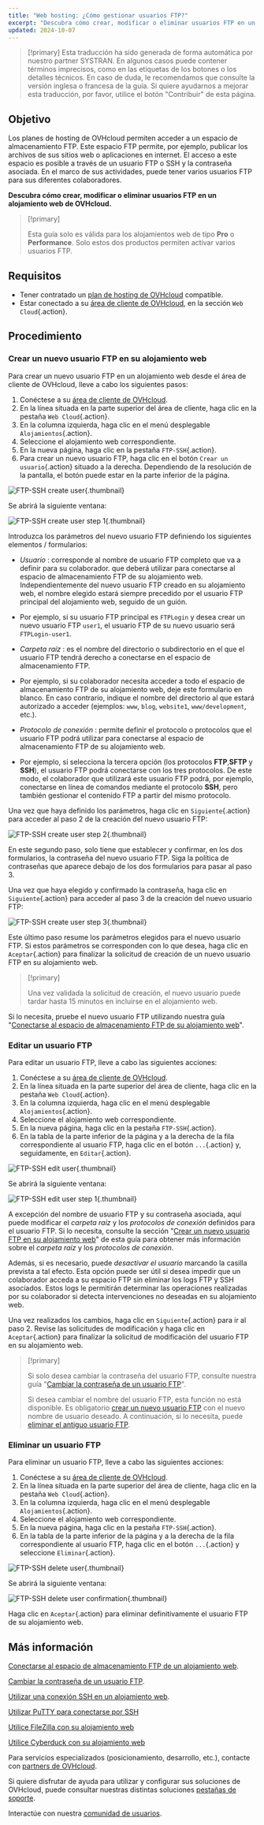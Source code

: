 ```yaml
---
title: "Web hosting: ¿Cómo gestionar usuarios FTP?"
excerpt: "Descubra cómo crear, modificar o eliminar usuarios FTP en un alojamiento web de OVHcloud"
updated: 2024-10-07
---
```


> [!primary]
> Esta traducción ha sido generada de forma automática por nuestro partner SYSTRAN. En algunos casos puede contener términos imprecisos, como en las etiquetas de los botones o los detalles técnicos. En caso de duda, le recomendamos que consulte la versión inglesa o francesa de la guía. Si quiere ayudarnos a mejorar esta traducción, por favor, utilice el botón "Contribuir" de esta página.
>

## Objetivo

Los planes de hosting de OVHcloud permiten acceder a un espacio de almacenamiento FTP. Este espacio FTP permite, por ejemplo, publicar los archivos de sus sitios web o aplicaciones en internet. El acceso a este espacio es posible a través de un usuario FTP o SSH y la contraseña asociada. En el marco de sus actividades, puede tener varios usuarios FTP para sus diferentes colaboradores.

**Descubra cómo crear, modificar o eliminar usuarios FTP en un alojamiento web de OVHcloud.**

> [!primary]
>
> Esta guía solo es válida para los alojamientos web de tipo **Pro** o **Performance**. Solo estos dos productos permiten activar varios usuarios FTP.

## Requisitos

- Tener contratado un [plan de hosting de OVHcloud](/links/web/hosting) compatible.
- Estar conectado a su [área de cliente de OVHcloud](/links/manager), en la sección `Web Cloud`{.action}.

## Procedimiento

### Crear un nuevo usuario FTP en su alojamiento web <a name="create-ftp-user"></a>

Para crear un nuevo usuario FTP en un alojamiento web desde el área de cliente de OVHcloud, lleve a cabo los siguientes pasos:

1. Conéctese a su [área de cliente de OVHcloud](/links/manager).
2. En la línea situada en la parte superior del área de cliente, haga clic en la pestaña `Web Cloud`{.action}.
3. En la columna izquierda, haga clic en el menú desplegable `Alojamientos`{.action}.
4. Seleccione el alojamiento web correspondiente.
5. En la nueva página, haga clic en la pestaña `FTP-SSH`{.action}.
6. Para crear un nuevo usuario FTP, haga clic en el botón `Crear un usuario`{.action} situado a la derecha. Dependiendo de la resolución de la pantalla, el botón puede estar en la parte inferior de la página.

![FTP-SSH create user](/pages/assets/screens/control_panel/product-selection/web-cloud/web-hosting/ftp-ssh/create-user.png){.thumbnail}

Se abrirá la siguiente ventana:

![FTP-SSH create user step 1](/pages/assets/screens/control_panel/product-selection/web-cloud/web-hosting/ftp-ssh/create-user-step-1.png){.thumbnail}

Introduzca los parámetros del nuevo usuario FTP definiendo los siguientes elementos / formularios:

- *Usuario* : corresponde al nombre de usuario FTP completo que va a definir para su colaborador. que deberá utilizar para conectarse al espacio de almacenamiento FTP de su alojamiento web. Independientemente del nuevo usuario FTP creado en su alojamiento web, el nombre elegido estará siempre precedido por el usuario FTP principal del alojamiento web, seguido de un guión.
- Por ejemplo, si su usuario FTP principal es `FTPLogin` y desea crear un nuevo usuario FTP `user1`, el usuario FTP de su nuevo usuario será `FTPLogin-user1`.

- *Carpeta raíz* : es el nombre del directorio o subdirectorio en el que el usuario FTP tendrá derecho a conectarse en el espacio de almacenamiento FTP.
- Por ejemplo, si su colaborador necesita acceder a todo el espacio de almacenamiento FTP de su alojamiento web, deje este formulario en blanco. En caso contrario, indique el nombre del directorio al que estará autorizado a acceder (ejemplos: `www`, `blog`, `website1`, `www/development`, etc.).

- *Protocolo de conexión* : permite definir el protocolo o protocolos que el usuario FTP podrá utilizar para conectarse al espacio de almacenamiento FTP de su alojamiento web.
- Por ejemplo, si selecciona la tercera opción (los protocolos **FTP**,**SFTP** y **SSH**), el usuario FTP podrá conectarse con los tres protocolos. De este modo, el colaborador que utilizará este usuario FTP podrá, por ejemplo, conectarse en línea de comandos mediante el protocolo **SSH**, pero también gestionar el contenido FTP a partir del mismo protocolo.

Una vez que haya definido los parámetros, haga clic en `Siguiente`{.action} para acceder al paso 2 de la creación del nuevo usuario FTP:

![FTP-SSH create user step 2](/pages/assets/screens/control_panel/product-selection/web-cloud/web-hosting/ftp-ssh/create-user-step-2.png){.thumbnail}

En este segundo paso, solo tiene que establecer y confirmar, en los dos formularios, la contraseña del nuevo usuario FTP. Siga la política de contraseñas que aparece debajo de los dos formularios para pasar al paso 3.

Una vez que haya elegido y confirmado la contraseña, haga clic en `Siguiente`{.action} para acceder al paso 3 de la creación del nuevo usuario FTP:

![FTP-SSH create user step 3](/pages/assets/screens/control_panel/product-selection/web-cloud/web-hosting/ftp-ssh/create-user-step-3.png){.thumbnail}

Este último paso resume los parámetros elegidos para el nuevo usuario FTP. Si estos parámetros se corresponden con lo que desea, haga clic en `Aceptar`{.action} para finalizar la solicitud de creación de un nuevo usuario FTP en su alojamiento web.

> [!primary]
>
> Una vez validada la solicitud de creación, el nuevo usuario puede tardar hasta 15 minutos en incluirse en el alojamiento web.

Si lo necesita, pruebe el nuevo usuario FTP utilizando nuestra guía "[Conectarse al espacio de almacenamiento FTP de su alojamiento web](/pages/web_cloud/web_hosting/ftp_connection)".

### Editar un usuario FTP

Para editar un usuario FTP, lleve a cabo las siguientes acciones:

1. Conéctese a su [área de cliente de OVHcloud](/links/manager).
2. En la línea situada en la parte superior del área de cliente, haga clic en la pestaña `Web Cloud`{.action}.
3. En la columna izquierda, haga clic en el menú desplegable `Alojamientos`{.action}.
4. Seleccione el alojamiento web correspondiente.
5. En la nueva página, haga clic en la pestaña `FTP-SSH`{.action}.
6. En la tabla de la parte inferior de la página y a la derecha de la fila correspondiente al usuario FTP, haga clic en el botón `...`{.action} y, seguidamente, en `Editar`{.action}.

![FTP-SSH edit user](/pages/assets/screens/control_panel/product-selection/web-cloud/web-hosting/ftp-ssh/edit-user1.png){.thumbnail}

Se abrirá la siguiente ventana:

![FTP-SSH edit user step 1](/pages/assets/screens/control_panel/product-selection/web-cloud/web-hosting/ftp-ssh/modify-a-user-step1.png){.thumbnail}

A excepción del nombre de usuario FTP y su contraseña asociada, aquí puede modificar el *carpeta raíz* y los *protocolos de conexión* definidos para el usuario FTP. Si lo necesita, consulte la sección "[Crear un nuevo usuario FTP en su alojamiento web](#create-ftp-user)" de esta guía para obtener más información sobre el *carpeta raíz* y los *protocolos de conexión*.

Además, si es necesario, puede *desactivar el usuario* marcando la casilla prevista a tal efecto. Esta opción puede ser útil si desea impedir que un colaborador acceda a su espacio FTP sin eliminar los logs FTP y SSH asociados. Estos logs le permitirán determinar las operaciones realizadas por su colaborador si detecta intervenciones no deseadas en su alojamiento web.

Una vez realizados los cambios, haga clic en `Siguiente`{.action} para ir al paso 2. Revise las solicitudes de modificación y haga clic en `Aceptar`{.action} para finalizar la solicitud de modificación del usuario FTP en su alojamiento web.

> [!primary]
>
> Si solo desea cambiar la contraseña del usuario FTP, consulte nuestra guía "[Cambiar la contraseña de un usuario FTP](/pages/web_cloud/web_hosting/ftp_change_password)".
>
> Si desea cambiar el nombre del usuario FTP, esta función no está disponible. Es obligatorio [crear un nuevo usuario FTP](#create-ftp-user) con el nuevo nombre de usuario deseado. A continuación, si lo necesita, puede [eliminar el antiguo usuario FTP](#delete-ftp-user).

### Eliminar un usuario FTP <a name="delete-ftp-user"></a>

Para eliminar un usuario FTP, lleve a cabo las siguientes acciones:

1. Conéctese a su [área de cliente de OVHcloud](/links/manager).
2. En la línea situada en la parte superior del área de cliente, haga clic en la pestaña `Web Cloud`{.action}.
3. En la columna izquierda, haga clic en el menú desplegable `Alojamientos`{.action}.
4. Seleccione el alojamiento web correspondiente.
5. En la nueva página, haga clic en la pestaña `FTP-SSH`{.action}.
6. En la tabla de la parte inferior de la página y a la derecha de la fila correspondiente al usuario FTP, haga clic en el botón `...`{.action} y seleccione `Eliminar`{.action}.

![FTP-SSH delete user](/pages/assets/screens/control_panel/product-selection/web-cloud/web-hosting/ftp-ssh/delete-user1.png){.thumbnail}

Se abrirá la siguiente ventana:

![FTP-SSH delete user confirmation](/pages/assets/screens/control_panel/product-selection/web-cloud/web-hosting/ftp-ssh/delete-user1-confirmation.png){.thumbnail}

Haga clic en `Aceptar`{.action} para eliminar definitivamente el usuario FTP de su alojamiento web.

## Más información

[Conectarse al espacio de almacenamiento FTP de un alojamiento web](/pages/web_cloud/web_hosting/ftp_connection).

[Cambiar la contraseña de un usuario FTP](/pages/web_cloud/web_hosting/ftp_change_password).

[Utilizar una conexión SSH en un alojamiento web](/pages/web_cloud/web_hosting/ssh_on_webhosting).

[Utilizar PuTTY para conectarse por SSH](/pages/web_cloud/web_hosting/ssh_using_putty_on_windows)

[Utilice FileZilla con su alojamiento web](/pages/web_cloud/web_hosting/ftp_filezilla_user_guide)

[Utilice Cyberduck con su alojamiento web](/pages/web_cloud/web_hosting/ftp_cyberduck_user_guide_on_mac)

Para servicios especializados (posicionamiento, desarrollo, etc.), contacte con [partners de OVHcloud](/links/partner).

Si quiere disfrutar de ayuda para utilizar y configurar sus soluciones de OVHcloud, puede consultar nuestras distintas soluciones [pestañas de soporte](/links/support).

Interactúe con nuestra [comunidad de usuarios](/links/community).